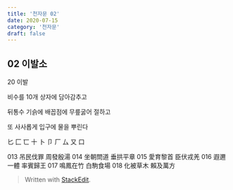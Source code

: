 ```yaml
---
title: '천자문 02'
date: 2020-07-15
category: '천자문'
draft: false
---
```

## 02  이발소 
20 이발

비수를 10개 상자에 담아감추고

뒤통수 기슭에 배꼽점에 무릎굻어 절하고

또  사사롭게  입구에  물을  뿌린다

 匕 匚 匸 十 卜 卩 厂 厶 又 口 

013 吊民伐罪 周發殷湯 014 坐朝問道 垂拱平章 
015 愛育黎首 臣伏戎羌 016 遐邇一體 率賓歸王 
017 鳴鳳在竹 白駒食場 018 化被草木 賴及萬方 

> Written with [StackEdit](https://stackedit.io/).
<!--stackedit_data:
eyJoaXN0b3J5IjpbLTMyMzEwNDQ5NF19
-->